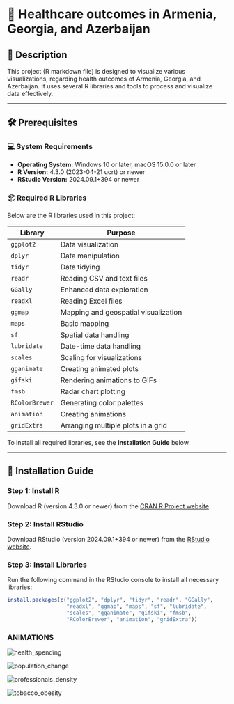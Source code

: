 # 🚀 **Healthcare outcomes in Armenia, Georgia, and Azerbaijan**

## 📝 **Description**  
This project (R markdown file) is designed to visualize various visualizations, regarding health outcomes of Armenia, Georgia, and Azerbaijan. It uses several R libraries and tools to process and visualize data effectively.

---

## 🛠 **Prerequisites**

### 💻 **System Requirements**
- **Operating System:** Windows 10 or later, macOS 15.0.0 or later  
- **R Version:** 4.3.0 (2023-04-21 ucrt) or newer  
- **RStudio Version:** 2024.09.1+394 or newer  

### 📦 **Required R Libraries**
Below are the R libraries used in this project:

| **Library**        | **Purpose**                              |
|---------------------|------------------------------------------|
| `ggplot2`          | Data visualization                      |
| `dplyr`            | Data manipulation                       |
| `tidyr`            | Data tidying                            |
| `readr`            | Reading CSV and text files              |
| `GGally`           | Enhanced data exploration               |
| `readxl`           | Reading Excel files                     |
| `ggmap`            | Mapping and geospatial visualization    |
| `maps`             | Basic mapping                           |
| `sf`               | Spatial data handling                   |
| `lubridate`        | Date-time data handling                 |
| `scales`           | Scaling for visualizations              |
| `gganimate`        | Creating animated plots                 |
| `gifski`           | Rendering animations to GIFs            |
| `fmsb`             | Radar chart plotting                    |
| `RColorBrewer`     | Generating color palettes               |
| `animation`        | Creating animations                     |
| `gridExtra`        | Arranging multiple plots in a grid      |

To install all required libraries, see the **Installation Guide** below.

---

## 🚀 **Installation Guide**

### Step 1: Install R  
Download R (version 4.3.0 or newer) from the [CRAN R Project website](https://cran.r-project.org/).  

### Step 2: Install RStudio  
Download RStudio (version 2024.09.1+394 or newer) from the [RStudio website](https://posit.co/products/open-source/rstudio/).

### Step 3: Install Libraries  
Run the following command in the RStudio console to install all necessary libraries:  

```r
install.packages(c("ggplot2", "dplyr", "tidyr", "readr", "GGally", 
                   "readxl", "ggmap", "maps", "sf", "lubridate", 
                   "scales", "gganimate", "gifski", "fmsb", 
                   "RColorBrewer", "animation", "gridExtra"))
```

### ANIMATIONS
![health_spending](https://github.com/user-attachments/assets/324a9798-9d8e-4e15-844d-90a89f68f042)

![population_change](https://github.com/user-attachments/assets/2ad8b81a-1c0a-4843-afc7-9abaf0cfcd34)

![professionals_density](https://github.com/user-attachments/assets/a7c0a214-1464-4318-a36f-9ea818981875)

![tobacco_obesity](https://github.com/user-attachments/assets/0eabf1a9-c344-4be3-abe5-2d147488ef35)




